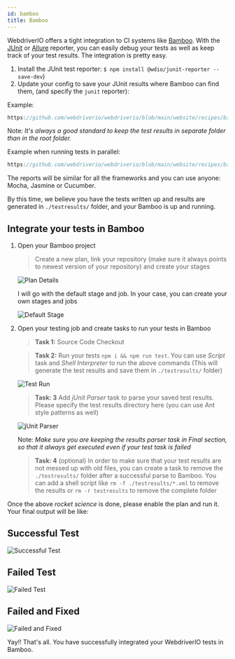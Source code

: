 ```yaml
---
id: bamboo
title: Bamboo
---
```


WebdriverIO offers a tight integration to CI systems like [Bamboo](https://www.atlassian.com/software/bamboo). With the [JUnit](https://webdriver.io/docs/junit-reporter.html) or [Allure](https://webdriver.io/docs/allure-reporter.html) reporter, you can easily debug your tests as well as keep track of your test results. The integration is pretty easy.

1. Install the JUnit test reporter: `$ npm install @wdio/junit-reporter --save-dev`)
1. Update your config to save your JUnit results where Bamboo can find them, (and specify the `junit` reporter):

Example:
```js reference useHTTPS
https://github.com/webdriverio/webdriverio/blob/main/website/recipes/bamboo/bamboo-integration.js
```
Note: *It's always a good standard to keep the test results in separate folder than in the root folder.*

Example when running tests in parallel:
```js reference useHTTPS
https://github.com/webdriverio/webdriverio/blob/main/website/recipes/bamboo/bamboo-integration-parallel.js
```

The reports will be similar for all the frameworks and you can use anyone: Mocha, Jasmine or Cucumber.

By this time, we believe you have the tests written up and results are generated in ```./testresults/``` folder, and your Bamboo is up and running.

## Integrate your tests in Bamboo

1. Open your Bamboo project
    > Create a new plan, link your repository (make sure it always points to newest version of your repository) and create your stages

    ![Plan Details](/img/bamboo/plancreation.png "Plan Details")

    I will go with the default stage and job. In your case, you can create your own stages and jobs

    ![Default Stage](/img/bamboo/defaultstage.png "Default Stage")
2. Open your testing job and create tasks to run your tests in Bamboo
    >**Task 1:** Source Code Checkout

    >**Task 2:** Run your tests ```npm i && npm run test```. You can use *Script* task and *Shell Interpreter* to run the above commands (This will generate the test results and save them in ```./testresults/``` folder)

    ![Test Run](/img/bamboo/testrun.png "Test Run")

    >**Task: 3** Add *jUnit Parser* task to parse your saved test results. Please specify the test results directory here (you can use Ant style patterns as well)

    ![jUnit Parser](/img/bamboo/junitparser.png "jUnit Parser")

    Note: *Make sure you are keeping the results parser task in *Final* section, so that it always get executed even if your test task is failed*

    >**Task: 4** (optional) In order to make sure that your test results are not messed up with old files, you can create a task to remove the ```./testresults/``` folder after a successful parse to Bamboo. You can add a shell script like ```rm -f ./testresults/*.xml``` to remove the results or ```rm -r testresults``` to remove the complete folder

Once the above *rocket science* is done, please enable the plan and run it. Your final output will be like:

## Successful Test

![Successful Test](/img/bamboo/successfulltest.png "Successful Test")

## Failed Test

![Failed Test](/img/bamboo/failedtest.png "Failed Test")

## Failed and Fixed

![Failed and Fixed](/img/bamboo/failedandfixed.png "Failed and Fixed")

Yay!! That's all. You have successfully integrated your WebdriverIO tests in Bamboo.

